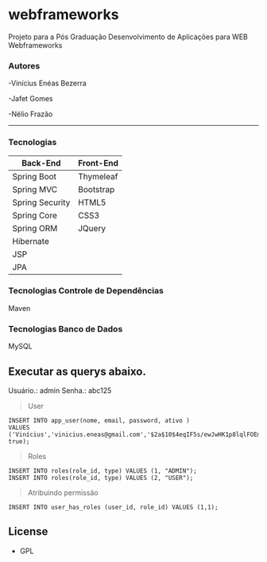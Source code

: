 # webframeworks

Projeto para a Pós Graduação Desenvolvimento de Aplicações para WEB Webframeworks

### Autores

-Vinícius Enéas Bezerra

-Jafet Gomes

-Nélio Frazão

----------

### Tecnologias
| Back-End | Front-End |
| ------ | ------ |
| Spring Boot | Thymeleaf |
| Spring MVC | Bootstrap |
| Spring Security| HTML5 |
| Spring Core | CSS3 |
| Spring ORM | JQuery |
| Hibernate |
| JSP |
| JPA |

### Tecnologias Controle de Dependências

Maven

### Tecnologias Banco de Dados

MySQL

Executar as querys abaixo.
-------------

Usuário.: admin Senha.: abc125

>User
```
INSERT INTO app_user(nome, email, password, ativo )
VALUES ('Vinícius','vinicius.eneas@gmail.com','$2a$10$4eqIF5s/ewJwHK1p8lqlFOEm2QIA0S8g6./Lok.pQxqcxaBZYChRm', true);
```
>Roles
```
INSERT INTO roles(role_id, type) VALUES (1, "ADMIN");
INSERT INTO roles(role_id, type) VALUES (2, "USER");
```
>Atribuindo permissão
```
INSERT INTO user_has_roles (user_id, role_id) VALUES (1,1);
```
License
-------------

- GPL
